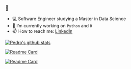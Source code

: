 ### 👋

- 💻 Software Engineer studying a Master in Data Science
- 🔭 I’m currently working on `Python` and `R`
- 📫 How to reach me: [LinkedIn](https://www.linkedin.com/in/pedro-corsob/)


[![Pedro's github stats](https://github-readme-stats.vercel.app/api?username=PedroCorsob&count_private=true&show_icons=true&theme=blue-green)](https://github.com/anuraghazra/github-readme-stats)

[![Readme Card](https://github-readme-stats.vercel.app/api/pin/?username=PedroCorsob&repo=sportTechnic_Android)](https://github.com/PedroCorsob/sportTechnic_Android)

[![Readme Card](https://github-readme-stats.vercel.app/api/pin/?username=PedroCorsob&repo=sportTechnici_iOS)](https://github.com/PedroCorsob/sportTechnici_iOS)
